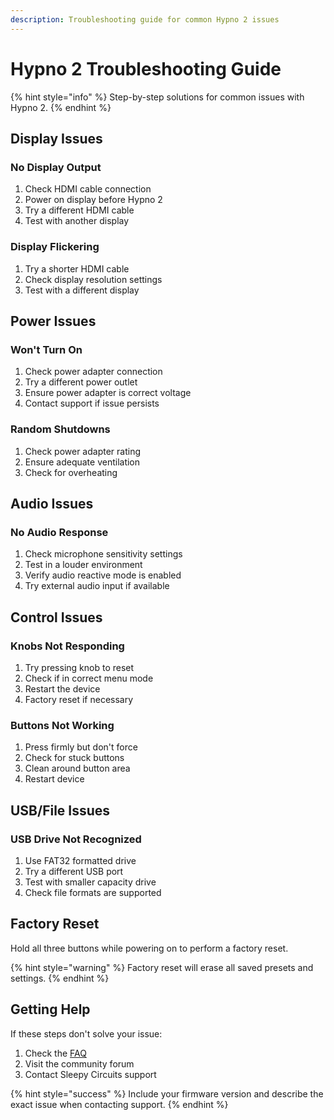 ```yaml
---
description: Troubleshooting guide for common Hypno 2 issues
---
```


# Hypno 2 Troubleshooting Guide

{% hint style="info" %}
Step-by-step solutions for common issues with Hypno 2.
{% endhint %}

## Display Issues

### No Display Output
1. Check HDMI cable connection
2. Power on display before Hypno 2
3. Try a different HDMI cable
4. Test with another display

### Display Flickering
1. Try a shorter HDMI cable
2. Check display resolution settings
3. Test with a different display

## Power Issues

### Won't Turn On
1. Check power adapter connection
2. Try a different power outlet
3. Ensure power adapter is correct voltage
4. Contact support if issue persists

### Random Shutdowns
1. Check power adapter rating
2. Ensure adequate ventilation
3. Check for overheating

## Audio Issues

### No Audio Response
1. Check microphone sensitivity settings
2. Test in a louder environment
3. Verify audio reactive mode is enabled
4. Try external audio input if available

## Control Issues

### Knobs Not Responding
1. Try pressing knob to reset
2. Check if in correct menu mode
3. Restart the device
4. Factory reset if necessary

### Buttons Not Working
1. Press firmly but don't force
2. Check for stuck buttons
3. Clean around button area
4. Restart device

## USB/File Issues

### USB Drive Not Recognized
1. Use FAT32 formatted drive
2. Try a different USB port
3. Test with smaller capacity drive
4. Check file formats are supported

## Factory Reset

Hold all three buttons while powering on to perform a factory reset.

{% hint style="warning" %}
Factory reset will erase all saved presets and settings.
{% endhint %}

## Getting Help

If these steps don't solve your issue:
1. Check the [FAQ](hypno-2-faq.md)
2. Visit the community forum
3. Contact Sleepy Circuits support

{% hint style="success" %}
Include your firmware version and describe the exact issue when contacting support.
{% endhint %} 